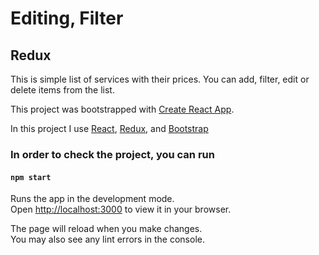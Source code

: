 # Editing, Filter

## Redux

This is simple list of services with their prices. You can add, filter, edit or delete items from the list.

This project was bootstrapped with [Create React App](https://github.com/facebook/create-react-app).

In this project I use [React](https://reactjs.org/), [Redux](https://redux.js.org/), and [Bootstrap](https://getbootstrap.com/)

### In order to check the project, you can run

#### `npm start`

Runs the app in the development mode.\
Open [http://localhost:3000](http://localhost:3000) to view it in your browser.

The page will reload when you make changes.\
You may also see any lint errors in the console.
